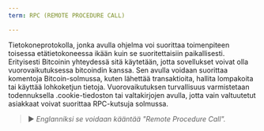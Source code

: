 ```yaml
---
term: RPC (REMOTE PROCEDURE CALL)

---
```

Tietokoneprotokolla, jonka avulla ohjelma voi suorittaa toimenpiteen toisessa etätietokoneessa ikään kuin se suoritettaisiin paikallisesti. Erityisesti Bitcoinin yhteydessä sitä käytetään, jotta sovellukset voivat olla vuorovaikutuksessa bitcoindin kanssa. Sen avulla voidaan suorittaa komentoja Bitcoin-solmussa, kuten lähettää transaktioita, hallita lompakoita tai käyttää lohkoketjun tietoja. Vuorovaikutuksen turvallisuus varmistetaan todennuksella .cookie-tiedoston tai valtakirjojen avulla, jotta vain valtuutetut asiakkaat voivat suorittaa RPC-kutsuja solmussa.

> ► *Englanniksi se voidaan kääntää "Remote Procedure Call".*